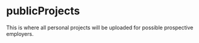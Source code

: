 # publicProjects
This is where all personal projects will be uploaded for possible prospective employers.
